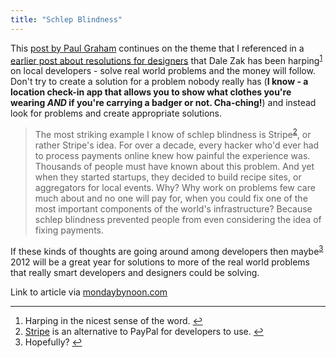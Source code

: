 ```yaml
---
title: "Schlep Blindness"
---
```

<p>This <a href="https://paulgraham.com/schlep.html">post by Paul Graham</a> continues on the theme that I referenced in a <a href="https://chrisenns.com/2012/01/03/10-new-years-resolutions-for-designers/">earlier post about resolutions for designers</a> that Dale Zak has been harping<sup id="fnref-19971:1"><a href="#fn-19971:1" rel="footnote">1</a></sup> on local developers - solve real world problems and the money will follow. Don't try to create a solution for a problem nobody really has (<strong>I know - a location check-in app that allows you to show what clothes you're wearing <em>AND</em> if you're carrying a badger or not. Cha-ching!</strong>) and instead look for problems and create appropriate solutions.</p>
<blockquote><p>
  The most striking example I know of schlep blindness is Stripe<sup id="fnref-19971:3"><a href="#fn-19971:3" rel="footnote">2</a></sup>, or rather Stripe's idea. For over a decade, every hacker who'd ever had to process payments online knew how painful the experience was. Thousands of people must have known about this problem. And yet when they started startups, they decided to build recipe sites, or aggregators for local events. Why? Why work on problems few care much about and no one will pay for, when you could fix one of the most important components of the world's infrastructure? Because schlep blindness prevented people from even considering the idea of fixing payments.
</p></blockquote>
<p>If these kinds of thoughts are going around among developers then maybe<sup id="fnref-19971:2"><a href="#fn-19971:2" rel="footnote">3</a></sup> 2012 will be a great year for solutions to more of the real world problems that really smart developers and designers could be solving.</p>
<p>Link to article via <a href="https://mondaybynoon.com/20120116/schlep-blindness/">mondaybynoon.com</a></p>
<div class="footnotes">
<hr />
<ol>
<li id="fn-19971:1">
Harping in the nicest sense of the word.&#160;<a href="#fnref-19971:1" rev="footnote">&#8617;</a>
</li>
<li id="fn-19971:3">
<a href="https://stripe.com/">Stripe</a> is an alternative to PayPal for developers to use.&#160;<a href="#fnref-19971:3" rev="footnote">&#8617;</a>
</li>
<li id="fn-19971:2">
Hopefully?&#160;<a href="#fnref-19971:2" rev="footnote">&#8617;</a>
</li>
</ol>
</div>
